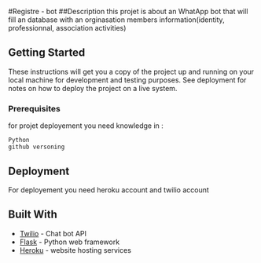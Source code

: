 #Registre - bot
##Description
this projet is about an WhatApp bot that will fill an database with an orginasation members information(identity, professionnal, association activities)


## Getting Started

These instructions will get you a copy of the project up and running on your local machine for development and testing purposes. See deployment for notes on how to deploy the project on a live system.

### Prerequisites
for projet deployement you need knowledge in :
```
Python
github versoning
```


## Deployment

For deployement you need heroku account and twilio account

## Built With

* [Twilio](https://www.twilio.com) - Chat bot API
* [Flask](http://flask.palletsprojects.com/en/1.1.x/) - Python web framework
* [Heroku](https://www.heroku.com) - website hosting services






